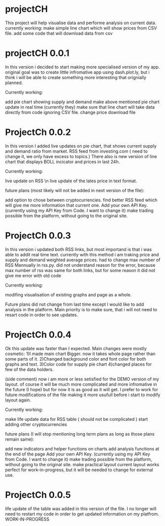 # projectCH
This project will help visualise data and performe analysis on current data.
currently working:
    make simple line chart which will show prices from CSV file.
    add some code that will download data from csv
# projectCH 0.0.1
In this version i decided to start making more specialised version of my app.
original goal was to create little infromative app using dash.plot.ly, but i think i will be able to create something
more interesting that orignially planned.

Currently working:

add pie chart showing supply and demand
make above mentioned pie chart update in real time (currently they)
make sure that line chart will take data directly from code ignoring CSV file.
change price download file

# ProjectCh 0.0.2
In this version I added live updates on pie chart, that shows current supply and demand ratio from market.
RSS feed from investing.com ( need to change it, we only have excess to topics.)
There also is new version of line chart that displays BOLL incicator and prices in last 24h.

Currently working:

live update on RSS \n
live update of the lates price in text format.

future plans (most likely will not be added in next version of the file):

add option to chose between cryptocurrencies.
find better RSS feed which will give me more information that current one.
Add your own API Key. (currently using my API Key from Code. I want to change it)
make trading possible from the platform, without going to the original site.
# ProjectCh 0.0.3
In this version i updated both RSS links, but most importand is that i was able to addit real time text. currently with
this method i am traking price and supply and demand weighted average prices.
had to change max number of RSS Mannually in rss.py. did not understand reason for the error, because max number of rss was same for both links,
but for some reason it did not give me error with old code

Currently working:

modifing visualisation of existing graphs and page as a whole.

Future plans did not change from last time except I would like to add analysis in the platform.
Main priority is to make sure, that i will not need to resart code in order to see updates.

# ProjectCh 0.0.4
Ok this update was faster than I expected. Main changes were mostly cosmetic:
1)I made main chart Bigger. now it takes whole page rather than some parts of it.
2)Changed background color and font color for both graphs and text.
3)Color code for supply pie chart
4)changed places for few of the data holders.

(side comment)
now i am more or less setisfied for the DEMO version of my layout. of course it will be much more complicated and more infromative in the future (I hope)
but for now it is as good as it will get. I prefer to work for future modifications of the file making it more usufull before i start to modify layout again.


Currently working:

make life update data for RSS table ( should not be complicated )
start adding other cryptocurrencies

future plans (I will stop mentioning long term plans as long as those plans remain same):

add new indicators and helper functions on charts
add analysis functions at the end of the page
Add your own API Key. (currently using my API Key from Code. I want to change it)
make trading possible from the platform, without going to the original site.
make practical layout current layout works perfect for work-in-progress, but it will be needed to change for external use.
# ProjectCh 0.0.5
life update of the table was added in this version of the file. I no longer will need to restart my code in order to get updated information on my platfrom.
WORK-IN-PROGRESS

